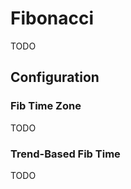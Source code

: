 # Fibonacci

<!-- ## Tips

- Greater than 0.382 indicates Bullish Flag **Tip:** Check if the volume is downward
- Between 0.5 and 0.618 indicates Symmetrical Triangle -->

TODO

<!--
0.236
0.382 indica maior que o ultimo topo
0.5 indica volta até o topo
0.618 indica volta até 0.382 (pivo)
0.786
-->

## Configuration

### Fib Time Zone

TODO

### Trend-Based Fib Time

TODO
